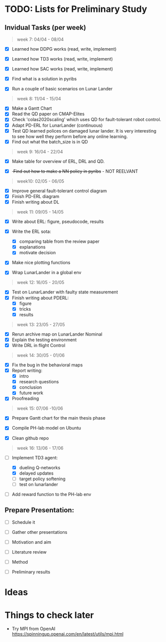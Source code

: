 # TODO: Lists for Preliminary Study

## Invidual Tasks (per week)
> week 7: 04/04 - 08/04
- [x] Learned how DDPG works (read, write, implement)
- [x] Learned how TD3 works (read, write, implement)
- [x] Learned how SAC works (read, write, implement)
- [x] Find what is a solution in pyribs
- [x] Run a couple of basic scenarios on Lunar Lander


> week 8: 11/04 - 15/04
- [x] Make a Gantt Chart
- [x] Read the QD paper on CMAP-Elites
- [x] Check 'colas2020scaling' which uses QD for fault-tolerant robot control.
- [x] Adapt PD-ERL for LunarLander (continuous)
- [x] Test QD learned polices on damaged lunar lander. It is very interesting to see how well they perform before any online learning.
- [x] Find out what the batch_size is in QD

> week 9: 16/04 - 22/04
- [x] Make table for overview of ERL, DRL and QD.
- [x] <s> Find out how to make a NN policy in pyribs</s> - NOT REELVANT 
 

> week10: 02/05 - 06/05
- [x] Improve general fault-tolerant control diagram
- [x] Finish PD-ERL diagram
- [x] Finish writing about DL

> week 11: 09/05 - 14/05
- [x] Write about ERL: figure, pseudocode, results
- [x] Write the ERL sota:
    - [x] comparing table from the review paper
    - [x] explanations
    - [x] motivate decision
- [x] Make nice plotting functions
- [x] Wrap LunarLander in a global env


> week 12: 16/05 - 20/05
- [x] Test on LunarLander with faulty state measurement
- [x] Finish writing about PDERL: 
  - [x] figure
  - [x] tricks
  - [x] results

> week 13: 23/05 - 27/05
- [x] Rerun archive map on LunarLander Nominal
- [x] Explain the testing environment
- [x] Write DRL in flight Control

> week 14: 30/05 - 01/06
- [x] Fix the bug in the behavioral maps
- [x] Report writing:
  - [x] intro
  - [x] research questions
  - [x] conclusion
  - [x] future work
- [x] Proofreading 

> week 15: 07/06 -10/06
- [x] Prepare Gantt chart for the main thesis phase
- [x] Compile PH-lab model on Ubuntu
- [x] Clean github repo 


> week 16: 13/06 - 17/06
- [ ] Implement TD3 agent:
  - [x] dueling Q-networks
  - [x] delayed updates
  - [ ] target policy softening
  - [ ] test on lunarlander
- [ ] Add reward function to the PH-lab env
  
  
<!-- % \item Code a simple combination between QD and a ERL framework (most probably PD-ERL) -->

## Prepare Presentation:
- [ ] Schedule it
- [ ] Gather other presentations
- [ ] Motivation and aim
- [ ] Literature review
- [ ] Method
- [ ] Preliminary results



# Ideas



# Things to check later
- Try MPI from OpenAI https://spinningup.openai.com/en/latest/utils/mpi.html

